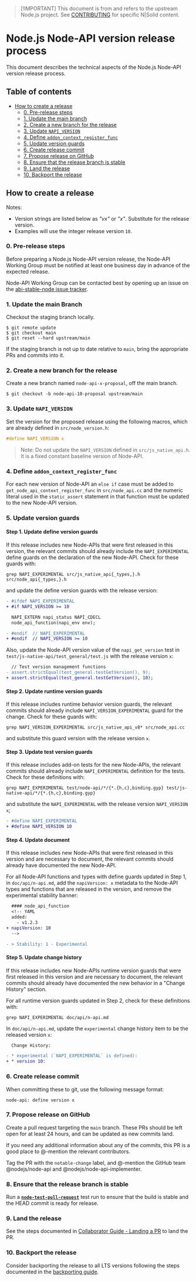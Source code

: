 > \[!IMPORTANT]
> This document is from and refers to the upstream Node.js project.
> See [CONTRIBUTING](../../CONTRIBUTING.md) for specific N|Solid content.

# Node.js Node-API version release process

This document describes the technical aspects of the Node.js Node-API version
release process.

## Table of contents

* [How to create a release](#how-to-create-a-release)
  * [0. Pre-release steps](#0-pre-release-steps)
  * [1. Update the main branch](#1-update-the-main-branch)
  * [2. Create a new branch for the release](#2-create-a-new-branch-for-the-release)
  * [3. Update `NAPI_VERSION`](#3-update-napi_version)
  * [4. Define `addon_context_register_func`](#4-define-addon_context_register_func)
  * [5. Update version guards](#5-update-version-guards)
  * [6. Create release commit](#6-create-release-commit)
  * [7. Propose release on GitHub](#7-propose-release-on-github)
  * [8. Ensure that the release branch is stable](#8-ensure-that-the-release-branch-is-stable)
  * [9. Land the release](#9-land-the-release)
  * [10. Backport the release](#10-backport-the-release)

## How to create a release

Notes:

* Version strings are listed below as _"vx"_ or _"x"_. Substitute for
  the release version.
* Examples will use the integer release version `10`.

### 0. Pre-release steps

Before preparing a Node.js Node-API version release, the Node-API Working Group
must be notified at least one business day in advance of the expected release.

Node-API Working Group can be contacted best by opening up an issue on the
[abi-stable-node issue tracker][].

### 1. Update the main Branch

Checkout the staging branch locally.

```console
$ git remote update
$ git checkout main
$ git reset --hard upstream/main
```

If the staging branch is not up to date relative to `main`, bring the
appropriate PRs and commits into it.

### 2. Create a new branch for the release

Create a new branch named `node-api-x-proposal`, off the main branch.

```console
$ git checkout -b node-api-10-proposal upstream/main
```

### 3. Update `NAPI_VERSION`

Set the version for the proposed release using the following macros, which are
already defined in `src/node_version.h`:

```c
#define NAPI_VERSION x
```

> Note: Do not update the `NAPI_VERSION` defined in `src/js_native_api.h`. It
> is a fixed constant baseline version of Node-API.

### 4. Define `addon_context_register_func`

For each new version of Node-API an `else if` case must be added to
`get_node_api_context_register_func` in `src/node_api.cc` and the numeric
literal used in the `static_assert` statement in that function must be updated
to the new Node-API version.

### 5. Update version guards

#### Step 1. Update define version guards

If this release includes new Node-APIs that were first released in this
version, the relevant commits should already include the `NAPI_EXPERIMENTAL`
define guards on the declaration of the new Node-API. Check for these guards
with:

```console
grep NAPI_EXPERIMENTAL src/js_native_api{_types,}.h src/node_api{_types,}.h
```

and update the define version guards with the release version:

```diff
- #ifdef NAPI_EXPERIMENTAL
+ #if NAPI_VERSION >= 10

  NAPI_EXTERN napi_status NAPI_CDECL
  node_api_function(napi_env env);

- #endif  // NAPI_EXPERIMENTAL
+ #endif  // NAPI_VERSION >= 10
```

Also, update the Node-API version value of the `napi_get_version` test in
`test/js-native-api/test_general/test.js` with the release version `x`:

```diff
  // Test version management functions
- assert.strictEqual(test_general.testGetVersion(), 9);
+ assert.strictEqual(test_general.testGetVersion(), 10);
```

#### Step 2. Update runtime version guards

If this release includes runtime behavior version guards, the relevant commits
should already include `NAPI_VERSION_EXPERIMENTAL` guard for the change. Check
for these guards with:

```console
grep NAPI_VERSION_EXPERIMENTAL src/js_native_api_v8* src/node_api.cc
```

and substitute this guard version with the release version `x`.

#### Step 3. Update test version guards

If this release includes add-on tests for the new Node-APIs, the relevant
commits should already include `NAPI_EXPERIMENTAL` definition for the tests.
Check for these definitions with:

```console
grep NAPI_EXPERIMENTAL test/node-api/*/{*.{h,c},binding.gyp} test/js-native-api/*/{*.{h,c},binding.gyp}
```

and substitute the `NAPI_EXPERIMENTAL` with the release version
`NAPI_VERSION x`;

```diff
- #define NAPI_EXPERIMENTAL
+ #define NAPI_VERSION 10
```

#### Step 4. Update document

If this release includes new Node-APIs that were first released in this
version and are necessary to document, the relevant commits should already
have documented the new Node-API.

For all Node-API functions and types with define guards updated in Step 1,
in `doc/api/n-api.md`, add the `napiVersion: x` metadata to the Node-API types
and functions that are released in the version, and remove the experimental
stability banner:

```diff
  #### node_api_function
  <!-- YAML
  added:
    - v1.2.3
+ napiVersion: 10
  -->

- > Stability: 1 - Experimental
```

#### Step 5. Update change history

If this release includes new Node-APIs runtime version guards that were first
released in this version and are necessary to document, the relevant commits
should already have documented the new behavior in a "Change History" section.

For all runtime version guards updated in Step 2, check for these definitions
with:

```console
grep NAPI_EXPERIMENTAL doc/api/n-api.md
```

In `doc/api/n-api.md`, update the `experimental` change history item to be the
released version `x`:

```diff
  Change History:

- * experimental (`NAPI_EXPERIMENTAL` is defined):
+ * version 10:
```

### 6. Create release commit

When committing these to git, use the following message format:

```text
node-api: define version x
```

### 7. Propose release on GitHub

Create a pull request targeting the `main` branch. These PRs should be left
open for at least 24 hours, and can be updated as new commits land.

If you need any additional information about any of the commits, this PR is a
good place to @-mention the relevant contributors.

Tag the PR with the `notable-change` label, and @-mention the GitHub team
@nodejs/node-api and @nodejs/node-api-implementer.

### 8. Ensure that the release branch is stable

Run a **[`node-test-pull-request`](https://ci.nodejs.org/job/node-test-pull-request/)**
test run to ensure that the build is stable and the HEAD commit is ready for
release.

### 9. Land the release

See the steps documented in [Collaborator Guide - Landing a PR][] to land the
PR.

### 10. Backport the release

Consider backporting the release to all LTS versions following the steps
documented in the [backporting guide][].

[Collaborator Guide - Landing a PR]: ./collaborator-guide.md#landing-pull-requests
[abi-stable-node issue tracker]: https://github.com/nodejs/abi-stable-node/issues
[backporting guide]: backporting-to-release-lines.md
